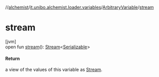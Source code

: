 //[alchemist](../../../index.md)/[it.unibo.alchemist.loader.variables](../index.md)/[ArbitraryVariable](index.md)/[stream](stream.md)

# stream

[jvm]\
open fun [stream](stream.md)(): [Stream](https://docs.oracle.com/javase/8/docs/api/java/util/stream/Stream.html)<[Serializable](https://docs.oracle.com/javase/8/docs/api/java/io/Serializable.html)>

#### Return

a view of the values of this variable as [Stream](https://docs.oracle.com/javase/8/docs/api/java/util/stream/Stream.html).
